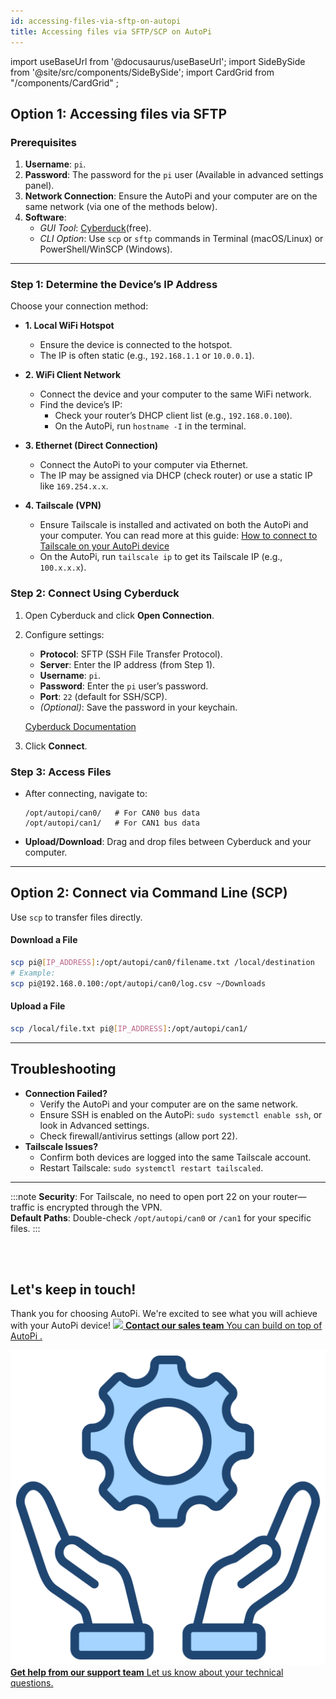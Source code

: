 ```yaml
---
id: accessing-files-via-sftp-on-autopi
title: Accessing files via SFTP/SCP on AutoPi
---
```


import useBaseUrl from '@docusaurus/useBaseUrl';
import SideBySide from '@site/src/components/SideBySide';
import CardGrid from "/components/CardGrid" ;

## Option 1: Accessing files via SFTP

### Prerequisites 
1. **Username**: `pi`.  
2. **Password**: The password for the `pi` user (Available in advanced settings panel).  
3. **Network Connection**: Ensure the AutoPi and your computer are on the same network (via one of the methods below).  
4. **Software**:  
   - *GUI Tool*: [Cyberduck](https://cyberduck.io/)(free).  
   - *CLI Option*: Use `scp` or `sftp` commands in Terminal (macOS/Linux) or PowerShell/WinSCP (Windows).  

---

### Step 1: Determine the Device’s IP Address  
Choose your connection method:  
  * **1. Local WiFi Hotspot**  
    - Ensure the device is connected to the hotspot.  
    - The IP is often static (e.g., `192.168.1.1` or `10.0.0.1`).  

  * **2. WiFi Client Network**  
    - Connect the device and your computer to the same WiFi network.  
    - Find the device’s IP:  
      - Check your router’s DHCP client list (e.g., `192.168.0.100`).  
      - On the AutoPi, run `hostname -I` in the terminal.  

  * **3. Ethernet (Direct Connection)**  
    - Connect the AutoPi to your computer via Ethernet.  
    - The IP may be assigned via DHCP (check router) or use a static IP like `169.254.x.x`.  

  * **4. Tailscale (VPN)**  
    - Ensure Tailscale is installed and activated on both the AutoPi and your computer. You can read more at this guide: [How to connect to Tailscale on your AutoPi device](https://docs.autopi.io/getting_started/autopi_canfd_pro/how_to_connect_to_tailscale/)
    - On the AutoPi, run `tailscale ip` to get its Tailscale IP (e.g., `100.x.x.x`).  


### Step 2: Connect Using Cyberduck
1. Open Cyberduck and click **Open Connection**.  
2. Configure settings:  
   - **Protocol**: SFTP (SSH File Transfer Protocol).  
   - **Server**: Enter the IP address (from Step 1).  
   - **Username**: `pi`.  
   - **Password**: Enter the `pi` user’s password.  
   - **Port**: `22` (default for SSH/SCP).  
   - *(Optional)*: Save the password in your keychain.  

   [Cyberduck Documentation](https://docs.cyberduck.io/protocols/sftp/)  

3. Click **Connect**.  


### Step 3: Access Files 
- After connecting, navigate to:  
  ```plaintext
  /opt/autopi/can0/   # For CAN0 bus data  
  /opt/autopi/can1/   # For CAN1 bus data  
  ```  
- **Upload/Download**: Drag and drop files between Cyberduck and your computer.  

---

## Option 2: Connect via Command Line (SCP)

Use `scp` to transfer files directly.  

#### **Download a File**  
```bash  
scp pi@[IP_ADDRESS]:/opt/autopi/can0/filename.txt /local/destination  
# Example:  
scp pi@192.168.0.100:/opt/autopi/can0/log.csv ~/Downloads  
```  

#### **Upload a File**  
```bash  
scp /local/file.txt pi@[IP_ADDRESS]:/opt/autopi/can1/  
```  

---

## Troubleshooting  

- **Connection Failed?**  
  - Verify the AutoPi and your computer are on the same network.  
  - Ensure SSH is enabled on the AutoPi: `sudo systemctl enable ssh`, or look in Advanced settings.  
  - Check firewall/antivirus settings (allow port 22).  
- **Tailscale Issues?**  
  - Confirm both devices are logged into the same Tailscale account.  
  - Restart Tailscale: `sudo systemctl restart tailscaled`.  

---
:::note
**Security**: For Tailscale, no need to open port 22 on your router—traffic is encrypted through the VPN.  
**Default Paths**: Double-check `/opt/autopi/can0` or `/can1` for your specific files. 
:::

<br>
</br>

## Let's keep in touch!
Thank you for choosing AutoPi. We're excited to see what you will achieve with your AutoPi device! 
<CardGrid home>
[![](/img/shared/favicon.ico) **Contact our sales team** You can build on top of AutoPi .](https://www.autopi.io/contact/)

[![](/img/shared/support_icon.png) **Get help from our support team** Let us know about your technical questions.](https://www.autopi.io/support/)

</CardGrid>